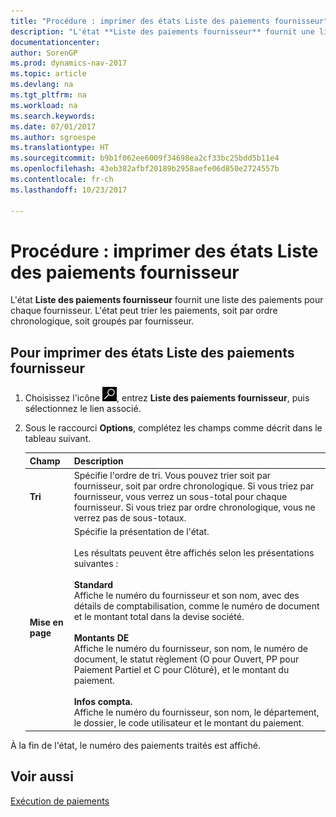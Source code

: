 ```yaml
---
title: "Procédure : imprimer des états Liste des paiements fournisseur"
description: "L'état **Liste des paiements fournisseur** fournit une liste des paiements pour chaque fournisseur. L'état peut trier les paiements, soit par ordre chronologique, soit groupés par fournisseur."
documentationcenter: 
author: SorenGP
ms.prod: dynamics-nav-2017
ms.topic: article
ms.devlang: na
ms.tgt_pltfrm: na
ms.workload: na
ms.search.keywords: 
ms.date: 07/01/2017
ms.author: sgroespe
ms.translationtype: HT
ms.sourcegitcommit: b9b1f062ee6009f34698ea2cf33bc25bdd5b11e4
ms.openlocfilehash: 43eb382afbf20189b2958aefe06d850e2724557b
ms.contentlocale: fr-ch
ms.lasthandoff: 10/23/2017

---
```

# <a name="how-to-print-vendor-payments-list-reports"></a>Procédure : imprimer des états Liste des paiements fournisseur
L'état **Liste des paiements fournisseur** fournit une liste des paiements pour chaque fournisseur. L'état peut trier les paiements, soit par ordre chronologique, soit groupés par fournisseur.  

## <a name="to-print-the-vendor-payments-list-report"></a>Pour imprimer des états Liste des paiements fournisseur  

1.  Choisissez l'icône ![Page ou état pour la recherche](../../media/ui-search/search_small.png "icône Page ou état pour la recherche"), entrez **Liste des paiements fournisseur**, puis sélectionnez le lien associé.  
2.  Sous le raccourci **Options**, complétez les champs comme décrit dans le tableau suivant.  

    |Champ|Description|  
    |---------------------------------|---------------------------------------|  
    |**Tri**|Spécifie l'ordre de tri. Vous pouvez trier soit par fournisseur, soit par ordre chronologique. Si vous triez par fournisseur, vous verrez un sous-total pour chaque fournisseur. Si vous triez par ordre chronologique, vous ne verrez pas de sous-totaux.|  
    |**Mise en page**|Spécifie la présentation de l'état.<br /><br /> Les résultats peuvent être affichés selon les présentations suivantes :<br /><br /> **Standard**<br /> Affiche le numéro du fournisseur et son nom, avec des détails de comptabilisation, comme le numéro de document et le montant total dans la devise société.<br /><br /> **Montants DE**<br /> Affiche le numéro du fournisseur, son nom, le numéro de document, le statut règlement (O pour Ouvert, PP pour Paiement Partiel et C pour Clôturé), et le montant du paiement.<br /><br /> **Infos compta.**<br /> Affiche le numéro du fournisseur, son nom, le département, le dossier, le code utilisateur et le montant du paiement.|  

 À la fin de l'état, le numéro des paiements traités est affiché.  

## <a name="see-also"></a>Voir aussi  
[Exécution de paiements](../../payables-make-payments.md)

